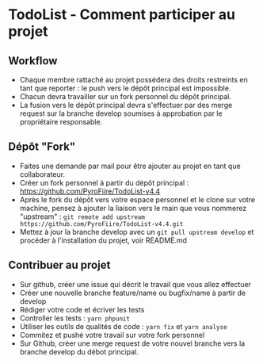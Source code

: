 TodoList - Comment participer au projet
==================================================

Workflow
--------
- Chaque membre rattaché au projet possédera des droits restreints en tant que reporter : le push vers le dépôt principal est impossible.
- Chacun devra travailler sur un fork personnel du dépôt principal.
- La fusion vers le dépôt principal devra s'effectuer par des merge request sur la branche develop soumises à approbation par le propriétaire responsable.

Dépôt "Fork"
------------
- Faites une demande par mail pour être ajouter au projet en tant que collaborateur.
- Créer un fork personnel à partir du dépôt principal : https://github.com/PyroFiire/TodoList-v4.4
- Après le fork du dépôt vers votre espace personnel et le clone sur votre machine, pensez à ajouter la liaison vers le main que vous nommerez "upstream" : `git remote add upstream https://github.com/PyroFiire/TodoList-v4.4.git`
- Mettez à jour la branche develop avec un `git pull upstream develop` et procéder à l'installation du projet, voir README.md

Contribuer au projet
--------------------
- Sur github, créer une issue qui décrit le travail que vous allez effectuer
- Créer une nouvelle branche feature/name ou bugfix/name à partir de develop
- Rédiger votre code et écriver les tests
- Controller les tests : `yarn phpunit`
- Utiliser les outils de qualités de code : `yarn fix` et `yarn analyse`
- Commitez et pushé votre travail sur votre fork personnel
- Sur Github, créer une merge request de votre nouvel branche vers la branche develop du débot principal.


